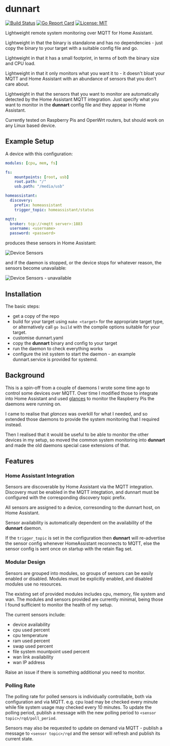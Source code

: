 <!--
SPDX-FileCopyrightText: 2022 Kent Gibson <warthog618@gmail.com>

SPDX-License-Identifier: MIT
-->

# dunnart

[![Build Status](https://img.shields.io/github/workflow/status/warthog618/dunnart/Go.svg?logo=github)](https://github.com/warthog618/dunnart/actions)
[![Go Report Card](https://goreportcard.com/badge/github.com/warthog618/dunnart)](https://goreportcard.com/report/github.com/warthog618/dunnart)
[![License: MIT](https://img.shields.io/badge/License-MIT-yellow.svg)](https://github.com/warthog618/dunnart/blob/master/LICENSE)

Lightweight remote system monitoring over MQTT for Home Assistant.

Lightweight in that the binary is standalone and has no dependencies - just copy the binary to your target with a suitable config file and go.

Lightweight in that it has a small footprint, in terms of both the binary size and CPU load.

Lightweight in that it only monitors what you want it to - it doesn't bloat your MQTT and Home Assistant with an abundance of sensors that you don't care about.

Lightweight in that the sensors that you want to monitor are automatically detected by the Home Assistant MQTT integration.  Just specify what you want to monitor in the **dunnart** config file and they appear in Home Assistant.

Currently tested on Raspberry Pis and OpenWrt routers, but should work on any Linux based device.

## Example Setup

A device with this configuration:

```yaml
modules: [cpu, mem, fs]

fs:
    mountpoints: [root, usb]
    root.path: "/"
    usb.path: "/media/usb"

homeassistant:
  discovery:
    prefix: homeassistant
    trigger_topic: homeassistant/status

mqtt:
  broker: tcp://<mqtt server>:1883
  username: <username>
  password: <password>
```

produces these sensors in Home Assistant:

![Device Sensors](https://github.com/warthog618/dunnart/blob/master/readme/device-sensors.png?raw=true)

and if the daemon is stopped, or the device stops for whatever reason, the sensors become unavailable:

![Device Sensors - unavailable](https://github.com/warthog618/dunnart/blob/master/readme/device-sensors-unavailable.png?raw=true)

## Installation

The basic steps:

- get a copy of the repo
- build for your target using `make <target>` for the appropriate target type, or alternatively call `go build` with the compile options suitable for your target.
- customise dunnart.yaml
- copy the **dunnart** binary and config to your target
- run the daemon to check everything works
- configure the init system to start the daemon - an example dunnart.service is provided for systemd.

## Background

This is a spin-off from a couple of daemons I wrote some time ago to control some devices over MQTT.  Over time I modified those to integrate into Home Assistant and used [glances](https://nicolargo.github.io/glances/) to monitor the Raspberry Pis the daemons were running on.

I came to realise that *glances* was overkill for what I needed, and so extended those daemons to provide the system monitoring that I required instead.

Then I realised that it would be useful to be able to monitor the other devices in my setup, so moved the common system monitoring into **dunnart** and made the old daemons special case extensions of that.

## Features

### Home Assistant Integration

Sensors are discoverable by Home Assistant via the MQTT integration.  Discovery must be enabled in the MQTT integtation, and dunnart must be configured with the corresponding discovery topic prefix.

All sensors are assigned to a device, corresonding to the dunnart host, on Home Assistant.

Sensor availability is automatically dependent on the availability of the **dunnart** daemon.

If the `trigger_topic` is set in the configuration then **dunnart** will re-advertise the sensor config whenever HomeAssistant reconnects to MQTT, else the sensor config is sent once on startup with the retain flag set.

### Modular Design

Sensors are grouped into modules, so groups of sensors can be easily enabled or disabled.  Modules must be explicitly enabled, and disabled modules use no resources.

The existing set of provided modules includes cpu, memory, file system and wan.  The modules and sensors  provided are currently minimal, being those I found sufficient to monitor the health of my setup.

The current sensors include:

- device availability
- cpu used percent
- cpu temperature
- ram used percent
- swap used percent
- file system mountpoint used percent
- wan link availability
- wan IP address

Raise an issue if there is something additional you need to monitor.

### Polling Rate

The polling rate for polled sensors is individually controllable, both via configuration and via MQTT.  e.g. cpu load may be checked every minute while file system usage may checked every 10 minutes.  To update the polling period, publish a message with the new polling period to `<sensor topic>/rqd/poll_period`.

Sensors may also be requested to update on demand via MQTT - publish a message to `<sensor topic>/rqd` and the sensor will refresh and publish its current state.
